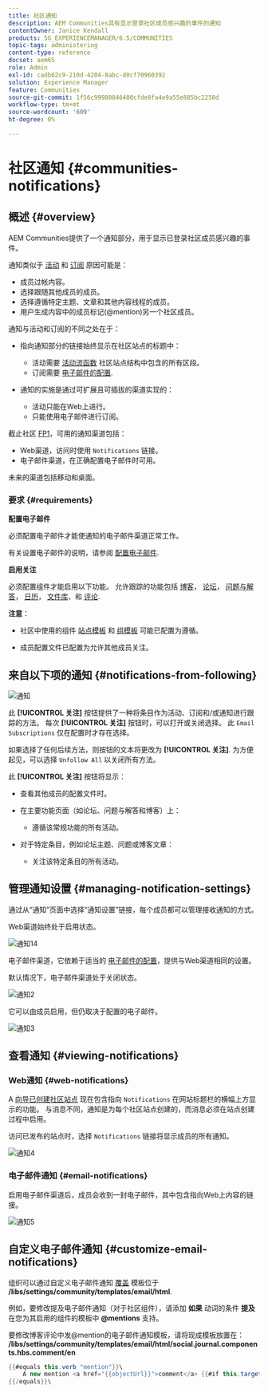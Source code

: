 ```yaml
---
title: 社区通知
description: AEM Communities具有显示登录社区成员感兴趣的事件的通知
contentOwner: Janice Kendall
products: SG_EXPERIENCEMANAGER/6.5/COMMUNITIES
topic-tags: administering
content-type: reference
docset: aem65
role: Admin
exl-id: cadb62c9-210d-4204-8abc-d0cf70960392
solution: Experience Manager
feature: Communities
source-git-commit: 1f56c99980846400cfde8fa4e9a55e885bc2258d
workflow-type: tm+mt
source-wordcount: '609'
ht-degree: 0%

---
```


# 社区通知 {#communities-notifications}

## 概述 {#overview}

AEM Communities提供了一个通知部分，用于显示已登录社区成员感兴趣的事件。

通知类似于 [活动](/help/communities/essentials-activities.md) 和 [订阅](/help/communities/subscriptions.md) 原因可能是：

* 成员过帐内容。
* 选择跟随其他成员的成员。
* 选择遵循特定主题、文章和其他内容线程的成员。
* 用户生成内容中的成员标记(@mention)另一个社区成员。

通知与活动和订阅的不同之处在于：

* 指向通知部分的链接始终显示在社区站点的标题中：

   * 活动需要 [活动流函数](/help/communities/functions.md#activity-stream-function) 社区站点结构中包含的所有区段。
   * 订阅需要 [电子邮件的配置](/help/communities/email.md).

* 通知的实施是通过可扩展且可插拔的渠道实现的：

   * 活动只能在Web上进行。
   * 只能使用电子邮件进行订阅。

截止社区 [FP1](/help/communities/deploy-communities.md#latestfeaturepack)，可用的通知渠道包括：

* Web渠道，访问时使用 `Notifications` 链接。
* 电子邮件渠道，在正确配置电子邮件时可用。

未来的渠道包括移动和桌面。

### 要求 {#requirements}

**配置电子邮件**

必须配置电子邮件才能使通知的电子邮件渠道正常工作。

有关设置电子邮件的说明，请参阅 [配置电子邮件](/help/communities/analytics.md).

**启用关注**

必须配置组件才能启用以下功能。 允许跟踪的功能包括 [博客](/help/communities/blog-feature.md)， [论坛](/help/communities/forum.md)， [问题与解答](/help/communities/working-with-qna.md)， [日历](/help/communities/calendar.md)， [文件库](/help/communities/file-library.md)、和 [评论](/help/communities/comments.md).

**注意**：

* 社区中使用的组件 [站点模板](/help/communities/sites.md) 和 [组模板](/help/communities/tools-groups.md) 可能已配置为遵循。

* 成员配置文件已配置为允许其他成员关注。

## 来自以下项的通知 {#notifications-from-following}

![通知](assets/notifications.png)

此 **[!UICONTROL 关注]** 按钮提供了一种将条目作为活动、订阅和/或通知进行跟踪的方法。 每次 **[!UICONTROL 关注]** 按钮时，可以打开或关闭选择。 此 `Email Subscriptions` 仅在配置时才存在选择。

如果选择了任何后续方法，则按钮的文本将更改为 **[!UICONTROL 关注]**. 为方便起见，可以选择 `Unfollow All` 以关闭所有方法。

此 **[!UICONTROL 关注]** 按钮将显示：

* 查看其他成员的配置文件时。
* 在主要功能页面（如论坛、问题与解答和博客）上：

   * 遵循该常规功能的所有活动。

* 对于特定条目，例如论坛主题、问题或博客文章：

   * 关注该特定条目的所有活动。

## 管理通知设置 {#managing-notification-settings}

通过从“通知”页面中选择“通知设置”链接，每个成员都可以管理接收通知的方式。

Web渠道始终处于启用状态。

![通知14](assets/notifications1.png)

电子邮件渠道，它依赖于适当的 [电子邮件的配置](/help/communities/email.md)，提供与Web渠道相同的设置。

默认情况下，电子邮件渠道处于关闭状态。

![通知2](assets/notifications2.png)

它可以由成员启用，但仍取决于配置的电子邮件。

![通知3](assets/notifications3.png)

## 查看通知 {#viewing-notifications}

### Web通知 {#web-notifications}

A [向导已创建社区站点](/help/communities/sites-console.md) 现在包含指向 `Notifications` 在网站标题栏的横幅上方显示的功能。 与消息不同，通知是为每个社区站点创建的，而消息必须在站点创建过程中启用。

访问已发布的站点时，选择 `Notifications` 链接将显示成员的所有通知。

![通知4](assets/notifications4.png)

### 电子邮件通知 {#email-notifications}

启用电子邮件渠道后，成员会收到一封电子邮件，其中包含指向Web上内容的链接。

![通知5](assets/notifications5.png)

## 自定义电子邮件通知 {#customize-email-notifications}

组织可以通过自定义电子邮件通知 [覆盖](/help/communities/client-customize.md#overlays) 模板位于 **/libs/settings/community/templates/email/html**.

例如，要修改提及电子邮件通知（对于社区组件），请添加 **如果** 动词的条件 **提及** 在您为其启用的组件的模板中 **@mentions** 支持。

要修改博客评论中发@mention的电子邮件通知模板，请将现成模板放置在： **/libs/settings/community/templates/email/html/social.journal.components.hbs.comment/en**

```java
{{#equals this.verb "mention"}}\
    A new mention <a href="{{objectUrl}}">comment</a> {{#if this.target.properties.[jcr:title]}}to the article "{{{target.displayName}}}" {{/if}}was added by {{{user.name}}} on {{dateUtil this.published format="EEE, d MMM yyyy HH:mm:ss z"}}.\n \
{{/equals}}\
```
